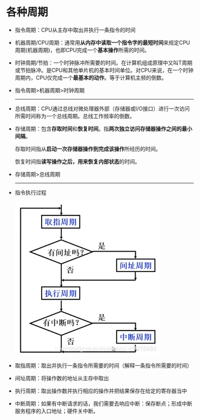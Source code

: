 # 各种周期

-   指令周期：CPU从主存中取出并执行一条指令的时间

-   机器周期/CPU周期：通常用**从内存中读取一个指令字的最短时间**来规定CPU周期(机器周期)，也即CPU完成一个**基本操作**所需的时间。

-   时钟周期/节拍：一个时钟脉冲所需要的时间。在计算机组成原理中又叫T周期或节拍脉冲。是CPU和其他单片机的基本时间单位。对CPU来说，在一个时钟周期内，CPU仅完成一个**最基本的动作**。等于计算机主频的倒数。

-   指令周期>机器周期>时钟周期

    ---

-   总线周期：CPU通过总线对微处理器外部（存储器或I/O接口）进行一次访问所需时间称为一个总线周期。总线工作频率的倒数。

-   存储周期：包含**存取时间**和**恢复时间**。指**两次独立访问存储器操作之间的最小间隔**。

    存取时间指从**启动一次存储器操作到完成该操作**所经历的时间。

    恢复时间指**读写操作之后，用来恢复内部状态**的时间。

-   存储周期>总线周期

    ---

-   指令执行过程

    ![1719112108208](./%E5%85%B6%E4%BB%96%E5%B0%8F%E6%80%BB%E7%BB%93.assets/1719112108208.jpg)

-   取指周期：取出并执行一条指令所需要的时间（解释一条指令所需要的时间）

-   间址周期：将操作数的地址从主存中取出

-   执行周期：取出操作数并执行相应的操作并把结果保存在给定的寄存器当中

-   中断周期：如果有中断请求的话，我们需要去响应中断：保存断点；形成中断服务程序的入口地址；硬件关中断。  